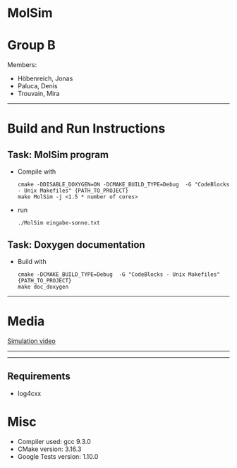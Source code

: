 MolSim
===

# Group B #
Members:
* Höbenreich, Jonas
* Paluca, Denis
* Trouvain, Mira

---

# Build and Run Instructions #
## Task: MolSim program ##
* Compile with 

      cmake -DDISABLE_DOXYGEN=ON -DCMAKE_BUILD_TYPE=Debug  -G "CodeBlocks - Unix Makefiles" {PATH_TO_PROJECT}
      make MolSim -j <1.5 * number of cores>
      
* run 

      ./MolSim eingabe-sonne.txt

## Task: Doxygen documentation ##
* Build with

      cmake -DCMAKE_BUILD_TYPE=Debug  -G "CodeBlocks - Unix Makefiles" {PATH_TO_PROJECT}
      make doc_doxygen

---

# Media #
[Simulation video](https://drive.google.com/file/d/1UxXaNrurPYt-dpr_sanyrpkHd82IDQil/view?usp=sharing)

---

---
## Requirements
- log4cxx


# Misc #
* Compiler used: gcc 9.3.0
* CMake version: 3.16.3
* Google Tests version: 1.10.0

